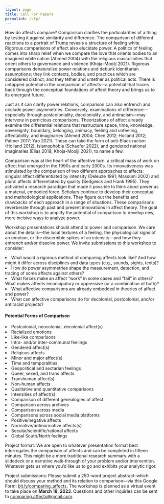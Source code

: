 ```yaml
---
layout: page
title: Call For Papers
permalink: /cfp/
---
```

<p>How do affects compare? Comparison clarifies the particularities of a thing by testing it against similarity and difference. The comparison of different reactions to a portrait of Trump reveals a structure of feeling white. Rigorous comparisons of affect also elucidate power. A politics of feeling comes into sharp relief when we compare the love that orients bodies to an imagined white nation (Ahmed 2004) with the religious masculinities that orient others to governance and violence (Khoja-Moolji 2021). Rigorous comparisons denaturalize power relations and debunk identitarian assumptions; they link contexts, bodies, and practices which are considered distinct; and they tether and untether as political acts. There is untapped potential in the comparison of affects-–a potential that traces back through the conceptual foundations of affect theory and brings us to its emergent future.</p>

<p>Just as it can clarify power relations, comparison can also entrench and occlude power asymmetries. Conversely, examinations of difference—especially through postcoloniality, decoloniality, and antiracism—may intervene in pernicious comparisons. Theorizations of affect already examine the differential relations that restructure space, time, knowledge, sovereignty, boundary, belonging, animacy, feeling and unfeeling, affectability, and imaginaries (Ahmed 2004; Chen 2012; Holland 2012; Palmer 2017; Yao 2021). These can take the form of anti-Black racism (Holland 2012), Islamophobia (Schaefer 2022), and gendered national imaginaries (Elias 2018; Khoja-Moolji 2021), to name a few.</p>

<p>Comparison was at the heart of the affective turn, a critical mass of work on affect that emerged in the 1990s and early 2000s. Its innovativeness was stimulated by the comparison of two different approaches to affects: singular affect differentiated by intensity (Deleuze 1991; Massumi 2002) and plural affects differentiated by quality (Sedgwick and Frank 1995). They activated a research paradigm that made it possible to think about power as a material, embodied force. Scholars continue to develop their conceptual and methodological applications. They figure out the benefits and drawbacks of each approach in a range of situations. These comparisons reverberate through past and present innovations in affect theory. The goal of this workshop is to amplify the potential of comparison to develop new, more incisive ways to analyze power.</p>

<p>Workshop presentations should attend to power and comparison. We care about the details—the local textures of a feeling, the physiological signs of an emotion, or the discernible spikes of an intensity—and how they entrench and/or dissolve power. We invite submissions to this workshop to consider:</p> 

<li>What would a rigorous method of comparing affects look like? And how might it differ across disciplines and data types (e.g., sounds, sights, texts)?</li>
<li>How do power asymmetries shape the measurement, detection, and tracing of some affects against others?</li>
<li>What forces make an affect “work” in some cases and “fail” in others? What makes affects emancipatory or oppressive (or a combination of both)?</li>
<li>What affective comparisons are already embedded in theories of affect and power?</li>
<li>What can affective comparisons do for decolonial, postcolonial, and/or antiracist projects?</li>


#### Potential Forms of Comparison

<li>Postcolonial, neocolonial, decolonial affect(s)</li>
<li>Racialized emotions </li>
<li>Like-like comparisons</li>
<li>Intra- and/or inter-communal feelings</li>
<li>Gendered affect(s)</li>
<li>Religious affects</li>
<li>Minor and major affect(s)</li>
<li>Time and temporalities </li>
<li>Geopolitical and sectarian feelings</li>
<li>Queer, sexed, and trans affects</li>
<li>Transhuman affect(s)</li>
<li>Non-human affects</li>
<li>Qualitative and quantitative comparisons</li>
<li>Intensities of affect(s)</li>
<li>Comparison of different genealogies of affect</li>
<li>Comparison across archives</li>
<li>Comparison across media</li>
<li>Comparisons across social media platforms</li>
<li>Positive/negative affects</li>
<li>Normative/antinormative affects(s)</li>
<li>Secular/scientific/rational affects</li>
<li>Global South/North feelings</li>


<p>Project format: We are open to whatever presentation format best interrogates the comparison of affects and can be completed in fifteen minutes. This might be a more traditional research summary with a slidedeck or a narrative walk-through of your problem and/or intervention. Whatever gets us where you’d like us to go and exhibits your analytic rigor.</p> 

<p>Project submissions: Please submit a 250-word project abstract–which should discuss your method and its relation to comparison—via this Google Form: <a href="https://bit.ly/comparing_affects">bit.ly/comparing_affects</a>. The workshop is planned as a virtual event to take place on <b>March 18, 2023</b>. Questions and other inquiries can be sent to <a href="mailto:comparing.affects@gmail.com">comparing.affects@gmail.com</a>.</p>